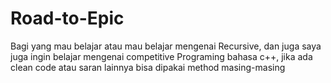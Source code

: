# Road-to-Epic

Bagi yang mau belajar atau mau belajar mengenai Recursive, dan juga saya juga ingin belajar mengenai competitive Programing bahasa c++, jika ada  clean code atau saran lainnya bisa dipakai method masing-masing
